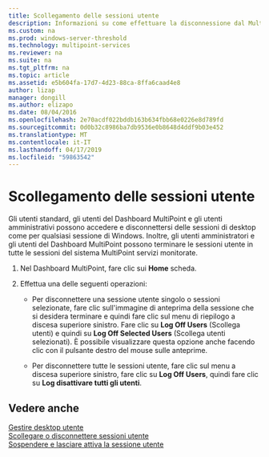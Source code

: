 ```yaml
---
title: Scollegamento delle sessioni utente
description: Informazioni su come effettuare la disconnessione dal MultiPoint Services
ms.custom: na
ms.prod: windows-server-threshold
ms.technology: multipoint-services
ms.reviewer: na
ms.suite: na
ms.tgt_pltfrm: na
ms.topic: article
ms.assetid: e5b604fa-17d7-4d23-88ca-8ffa6caad4e8
author: lizap
manager: dongill
ms.author: elizapo
ms.date: 08/04/2016
ms.openlocfilehash: 2e70acdf022bddb163b634fbb68e0226e8d789fd
ms.sourcegitcommit: 0d0b32c8986ba7db9536e0b8648d4ddf9b03e452
ms.translationtype: MT
ms.contentlocale: it-IT
ms.lasthandoff: 04/17/2019
ms.locfileid: "59863542"
---
```

# <a name="log-off-user-sessions"></a>Scollegamento delle sessioni utente
Gli utenti standard, gli utenti del Dashboard MultiPoint e gli utenti amministrativi possono accedere e disconnettersi delle sessioni di desktop come per qualsiasi sessione di Windows. Inoltre, gli utenti amministratori e gli utenti del Dashboard MultiPoint possono terminare le sessioni utente in tutte le sessioni del sistema MultiPoint servizi monitorate.  
  
1.  Nel Dashboard MultiPoint, fare clic sui **Home** scheda.  
  
2.  Effettua una delle seguenti operazioni:  
  
    -   Per disconnettere una sessione utente singolo o sessioni selezionate, fare clic sull'immagine di anteprima della sessione che si desidera terminare e quindi fare clic sul menu di riepilogo a discesa superiore sinistro. Fare clic su **Log Off Users** (Scollega utenti) e quindi su **Log Off Selected Users** (Scollega utenti selezionati). È possibile visualizzare questa opzione anche facendo clic con il pulsante destro del mouse sulle anteprime.
  
    -   Per disconnettere tutte le sessioni utente, fare clic sul menu a discesa superiore sinistro, fare clic su **Log Off Users**, quindi fare clic su **Log disattivare tutti gli utenti**.  
  
## <a name="see-also"></a>Vedere anche  
[Gestire desktop utente](manage-user-desktops-using-multipoint-dashboard.md)  
[Scollegare o disconnettere sessioni utente](Log-off-or-Disconnect-User-Sessions.md)  
[Sospendere e lasciare attiva la sessione utente](Suspend-and-Leave-User-Session-Active.md)